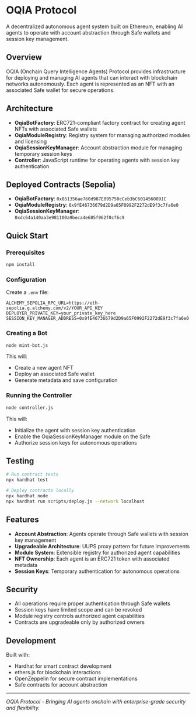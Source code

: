 # OQIA Protocol

A decentralized autonomous agent system built on Ethereum, enabling AI agents to operate with account abstraction through Safe wallets and session key management.

## Overview

OQIA (Onchain Query Intelligence Agents) Protocol provides infrastructure for deploying and managing AI agents that can interact with blockchain networks autonomously. Each agent is represented as an NFT with an associated Safe wallet for secure operations.

## Architecture

- **OqiaBotFactory**: ERC721-compliant factory contract for creating agent NFTs with associated Safe wallets
- **OqiaModuleRegistry**: Registry system for managing authorized modules and licensing
- **OqiaSessionKeyManager**: Account abstraction module for managing temporary session keys
- **Controller**: JavaScript runtime for operating agents with session key authentication

## Deployed Contracts (Sepolia)

- **OqiaBotFactory**: `0x851356ae760d987E095750cCeb3bC6014560891C`
- **OqiaModuleRegistry**: `0x9fE46736679d2D9a65F0992F2272dE9f3c7fa6e0`
- **OqiaSessionKeyManager**: `0xdc64a140aa3e981100a9beca4e685f962f0cf6c9`

## Quick Start

### Prerequisites

```bash
npm install
```

### Configuration

Create a `.env` file:

```
ALCHEMY_SEPOLIA_RPC_URL=https://eth-sepolia.g.alchemy.com/v2/YOUR_API_KEY
DEPLOYER_PRIVATE_KEY=your_private_key_here
SESSION_KEY_MANAGER_ADDRESS=0x9fE46736679d2D9a65F0992F2272dE9f3c7fa6e0
```

### Creating a Bot

```bash
node mint-bot.js
```

This will:
- Create a new agent NFT
- Deploy an associated Safe wallet
- Generate metadata and save configuration

### Running the Controller

```bash
node controller.js
```

This will:
- Initialize the agent with session key authentication
- Enable the OqiaSessionKeyManager module on the Safe
- Authorize session keys for autonomous operations

## Testing

```bash
# Run contract tests
npx hardhat test

# Deploy contracts locally
npx hardhat node
npx hardhat run scripts/deploy.js --network localhost
```

## Features

- **Account Abstraction**: Agents operate through Safe wallets with session key management
- **Upgradeable Architecture**: UUPS proxy pattern for future improvements  
- **Module System**: Extensible registry for authorized agent capabilities
- **NFT Ownership**: Each agent is an ERC721 token with associated metadata
- **Session Keys**: Temporary authentication for autonomous operations

## Security

- All operations require proper authentication through Safe wallets
- Session keys have limited scope and can be revoked
- Module registry controls authorized agent capabilities
- Contracts are upgradeable only by authorized owners

## Development

Built with:
- Hardhat for smart contract development
- ethers.js for blockchain interactions
- OpenZeppelin for secure contract implementations
- Safe contracts for account abstraction

---

*OQIA Protocol - Bringing AI agents onchain with enterprise-grade security and flexibility.*